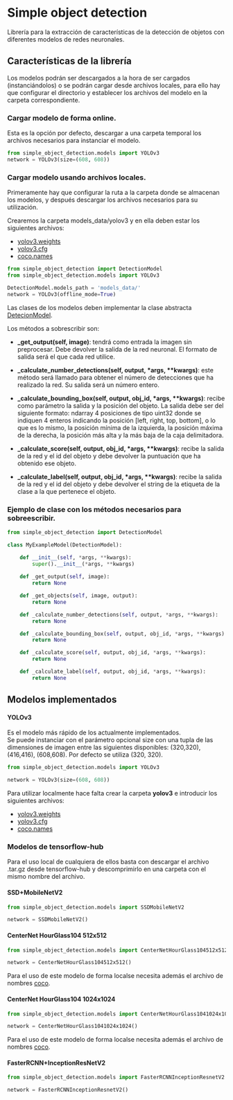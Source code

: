 # Simple object detection

Librería para la extracción de características de la detección de objetos con diferentes
modelos de redes neuronales.

## Características de la librería

Los modelos podrán ser descargados a la hora de ser cargados (instanciándolos) o se podrán cargar
desde archivos locales, para ello hay que configurar el directorio y establecer los archivos del
modelo en la carpeta correspondiente.

### Cargar modelo de forma online.

Esta es la opción por defecto, descargar a una carpeta temporal los archivos necesarios para
instanciar el modelo.

```python
from simple_object_detection.models import YOLOv3
network = YOLOv3(size=(608, 608))
```

### Cargar modelo usando archivos locales.

Primeramente hay que configurar la ruta a la carpeta donde se almacenan los modelos, y después
descargar los archivos necesarios para su utilización.

Crearemos la carpeta models_data/yolov3 y en ella deben estar los siguientes archivos:
- [yolov3.weights](https://pjreddie.com/media/files/yolov3.weights)
- [yolov3.cfg](https://raw.githubusercontent.com/pjreddie/darknet/master/cfg/yolov3.cfg)
- [coco.names](https://raw.githubusercontent.com/pjreddie/darknet/master/data/coco.names)

```python
from simple_object_detection import DetectionModel
from simple_object_detection.models import YOLOv3

DetectionModel.models_path = 'models_data/'
network = YOLOv3(offline_mode=True)
```

Las clases de los modelos deben implementar la clase abstracta [DetecionModel](detection_model.py).

Los métodos a sobrescribir son:
 - **_get_output(self, image)**: tendrá como entrada la imagen sin preprocesar. Debe devolver la salida de la red
neuronal. El formato de salida será el que cada red utilice.
   
- **_calculate_number_detections(self, output, \*args, \*\*kwargs)**: este método será llamado para obtener el número
de detecciones que ha realizado la red. Su salida será un número entero.

- **_calculate_bounding_box(self, output, obj_id, \*args, \*\*kwargs)**: recibe como parámetro la salida y la posición
del objeto. La salida debe ser del siguiente formato: ndarray 4 posiciones de tipo uint32 donde se indiquen
4 enteros indicando la posición [left, right, top, bottom], o lo que es lo mismo, la posición mínima de la
izquierda, la posición máxima de la derecha, la posición más alta y la más baja de la caja delimitadora.

- **_calculate_score(self, output, obj_id, \*args, \*\*kwargs)**: recibe la salida de la red y el id del objeto y debe
devolver la puntuación que ha obtenido ese objeto.

- **_calculate_label(self, output, obj_id, \*args, \*\*kwargs)**: recibe la salida de la red y el id del objeto y debe
devolver el string de la etiqueta de la clase a la que pertenece el objeto.

### Ejemplo de clase con los métodos necesarios para sobreescribir.

```python
from simple_object_detection import DetectionModel

class MyExampleModel(DetectionModel):

    def __init__(self, *args, **kwargs):
        super().__init__(*args, **kwargs)
        
    def _get_output(self, image):
        return None

    def _get_objects(self, image, output):
        return None

    def _calculate_number_detections(self, output, *args, **kwargs):
        return None

    def _calculate_bounding_box(self, output, obj_id, *args, **kwargs):
        return None

    def _calculate_score(self, output, obj_id, *args, **kwargs):
        return None

    def _calculate_label(self, output, obj_id, *args, **kwargs):
        return None

```

## Modelos implementados

#### YOLOv3

Es el modelo más rápido de los actualmente implementados.  
Se puede instanciar con el parámetro opcional size con una tupla de las dimensiones de
imagen entre las siguientes disponibles: (320,320), (416,416), (608,608). Por defecto
se utiliza (320, 320).

```python
from simple_object_detection.models import YOLOv3

network = YOLOv3(size=(608, 608))
```

Para utilizar localmente hace falta crear la carpeta **yolov3** e introducir los
siguientes archivos:
- [yolov3.weights](https://pjreddie.com/media/files/yolov3.weights)
- [yolov3.cfg](https://raw.githubusercontent.com/pjreddie/darknet/master/cfg/yolov3.cfg)
- [coco.names](https://raw.githubusercontent.com/pjreddie/darknet/master/data/coco.names)

### Modelos de tensorflow-hub

Para el uso local de cualquiera de ellos basta con descargar el archivo .tar.gz desde
tensorflow-hub y descomprimirlo en una carpeta con el mismo nombre del archivo.

#### SSD+MobileNetV2

```python
from simple_object_detection.models import SSDMobileNetV2

network = SSDMobileNetV2()
```

#### CenterNet HourGlass104 512x512

```python
from simple_object_detection.models import CenterNetHourGlass104512x512

network = CenterNetHourGlass104512x512()
```

Para el uso de este modelo de forma localse necesita además el archivo de nombres
[coco](https://raw.githubusercontent.com/pjreddie/darknet/master/data/coco.names).

#### CenterNet HourGlass104 1024x1024

```python
from simple_object_detection.models import CenterNetHourGlass1041024x1024

network = CenterNetHourGlass1041024x1024()
```

Para el uso de este modelo de forma localse necesita además el archivo de nombres
[coco](https://raw.githubusercontent.com/pjreddie/darknet/master/data/coco.names).

#### FasterRCNN+InceptionResNetV2

```python
from simple_object_detection.models import FasterRCNNInceptionResnetV2

network = FasterRCNNInceptionResnetV2()
```

